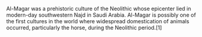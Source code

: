 Al-Magar was a prehistoric culture of the Neolithic whose epicenter lied in modern-day southwestern Najd in Saudi Arabia. Al-Magar is possibly one of the first cultures in the world where widespread domestication of animals occurred, particularly the horse, during the Neolithic period.[1]
